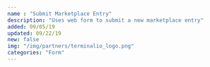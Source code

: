 ```yaml
---
name : "Submit Marketplace Entry"
description: "Uses web form to submit a new marketplace entry"
added: 09/05/19
updated: 09/22/19
new: false
img: "/img/partners/terminalio_logo.png"
categories: "Form"
---
```

